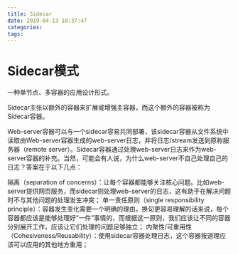 ```yaml
---
title: Sidecar
date: 2019-04-13 10:37:47
categories:
tags:
---
```


# Sidecar模式

一种单节点、多容器的应用设计形式。

Sidecar主张以额外的容器来扩展或增强主容器，而这个额外的容器被称为Sidecar容器。

Web-server容器可以与一个sidecar容易共同部署，该sidecar容器从文件系统中读取由Web-server容器生成的web-server日志，并将日志/stream发送到原称服务器（remote server）。Sidecar容器通过处理web-server日志来作为web-server容器的补充。当然，可能会有人说，为什么web-server不自己处理自己的日志？答案在于以下几点：

隔离（separation of concerns）：让每个容器都能够关注核心问题。比如web-server提供网页服务，而sidecar则处理web-server的日志，这有助于在解决问题时不与其他问题的处理发生冲突；
单一责任原则（single responsibility principle）：容器发生变化需要一个明确的理由。换句更容易理解的话来说，每个容器都应该是能够处理好“一件”事情的，而根据这一原则，我们应该让不同的容器分别展开工作，应该让它们处理的问题足够独立；
内聚性/可重用性（Cohesiveness/Reusability）：使用sidecar容器处理日志，这个容器按道理应该可以应用的其他地方重用；
